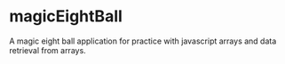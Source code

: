 # magicEightBall
A magic eight ball application for practice with javascript arrays and data retrieval from arrays.
